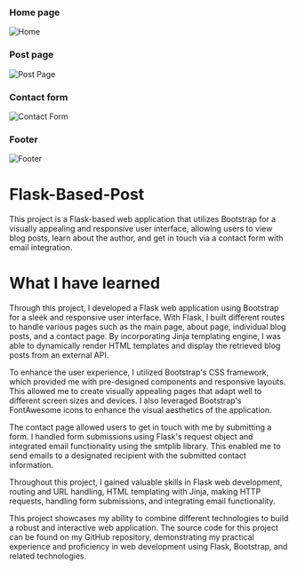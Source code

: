 ### Home page
![Home](https://github.com/teodoraspirovska/Flask-Based-Post/assets/133661233/b2758a65-cdc7-46c7-a674-eb3fc17d86f5)

### Post page
![Post Page](https://github.com/teodoraspirovska/Flask-Based-Post/assets/133661233/7defa33c-e8b6-4f55-b8fa-91fb11465e4b)

### Contact form
![Contact Form](https://github.com/teodoraspirovska/Flask-Based-Post/assets/133661233/66f30eb4-afc8-452f-b32a-7e0031bca56d)

### Footer
![Footer](https://github.com/teodoraspirovska/Flask-Based-Post/assets/133661233/da3230ad-a0b5-4143-a473-6f9bee758325)

# Flask-Based-Post
This project is a Flask-based web application that utilizes Bootstrap for a visually appealing and responsive user interface, allowing users to view blog posts, learn about the author, and get in touch via a contact form with email integration.

# What I have learned
Through this project, I developed a Flask web application using Bootstrap for a sleek and responsive user interface. With Flask, I built different routes to handle various pages such as the main page, about page, individual blog posts, and a contact page. By incorporating Jinja templating engine, I was able to dynamically render HTML templates and display the retrieved blog posts from an external API.

To enhance the user experience, I utilized Bootstrap's CSS framework, which provided me with pre-designed components and responsive layouts. This allowed me to create visually appealing pages that adapt well to different screen sizes and devices. I also leveraged Bootstrap's FontAwesome icons to enhance the visual aesthetics of the application.

The contact page allowed users to get in touch with me by submitting a form. I handled form submissions using Flask's request object and integrated email functionality using the smtplib library. This enabled me to send emails to a designated recipient with the submitted contact information.

Throughout this project, I gained valuable skills in Flask web development, routing and URL handling, HTML templating with Jinja, making HTTP requests, handling form submissions, and integrating email functionality.

This project showcases my ability to combine different technologies to build a robust and interactive web application. The source code for this project can be found on my GitHub repository, demonstrating my practical experience and proficiency in web development using Flask, Bootstrap, and related technologies.
